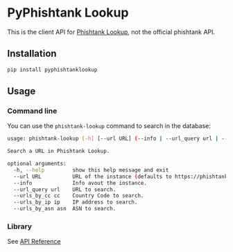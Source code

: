 # PyPhishtank Lookup

This is the client API for [Phishtank Lookup](https://github.com/Lookyloo/phishtank-lookup),
not the official phishtank API.

## Installation

```bash
pip install pyphishtanklookup
```

## Usage

### Command line

You can use the `phishtank-lookup` command to search in the database:

```bash
usage: phishtank-lookup [-h] [--url URL] (--info | --url_query url | --urls_by_cc cc | --urls_by_ip ip | --urls_by_asn asn)

Search a URL in Phishtank Lookup.

optional arguments:
  -h, --help         show this help message and exit
  --url URL          URL of the instance (defaults to https://phishtankapi.circl.lu/).
  --info             Info avout the instance.
  --url_query url    URL to search.
  --urls_by_cc cc    Country Code to search.
  --urls_by_ip ip    IP address to search.
  --urls_by_asn asn  ASN to search.
```

### Library

See [API Reference](https://pyphishtanklookup.readthedocs.io/en/latest/)
